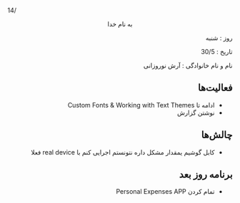 14/<div dir="rtl" align="center">
به نام خدا
</div>
<div dir="rtl" align="right">
روز : شنبه

تاریخ : 30/5

نام و نام خانوادگی : آرش نوروزانی

## فعالیت‌ها
* ادامه تا Custom Fonts & Working with Text Themes
* نوشتن گزارش
## چالش‌ها
* کابل گوشیم یمقدار مشکل داره نتونستم اجرایی کنم با real device فعلا
## برنامه روز بعد
* تمام کردن Personal Expenses APP
</div>
